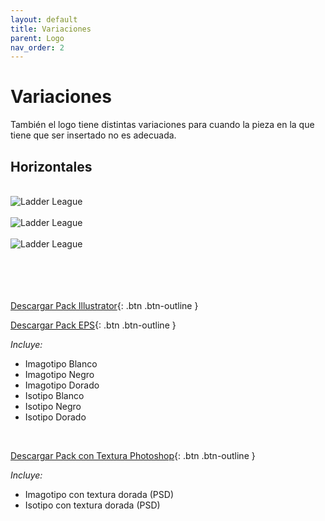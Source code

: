 ```yaml
---
layout: default
title: Variaciones
parent: Logo
nav_order: 2
---
```


# Variaciones

También el logo tiene distintas variaciones para cuando la pieza en la que tiene que ser insertado no es adecuada.

## Horizontales
<br />

<img src="../../../assets/images/logo-horizontal-negro.jpg" alt="Ladder League"/>
<br />
<br />

<img src="../../../assets/images/logo-horizontal-blanco.jpg" alt="Ladder League"/>
<br /><br />

<img src="../../../assets/images/logo-horizontal-dorado.jpg" alt="Ladder League"/>
<br />
<br />
<br />
<br /><br />

[Descargar Pack Illustrator](https://drive.google.com/uc?export=download&id=1m9KBqO5D0bYAR-ctpbIdta8shTv8hLV8){: .btn .btn-outline }

[Descargar Pack EPS](https://drive.google.com/uc?export=download&id=1VJpkc1DvMvpfrFIAhTPGqE_Y3zkE7rRv){: .btn .btn-outline }


*Incluye:*
<ul>
<li>Imagotipo Blanco</li>
<li>Imagotipo Negro</li>
<li>Imagotipo Dorado</li>
<li>Isotipo Blanco</li>
<li>Isotipo Negro</li>
<li>Isotipo Dorado</li>
</ul>
<br>

[Descargar Pack con Textura Photoshop](https://drive.google.com/uc?export=download&id=1O8ZcjkCVzRkREdpIvYYyFGDa9tRXvyCQ){: .btn .btn-outline }

*Incluye:*
<ul>
<li>Imagotipo con textura dorada (PSD)</li>
<li>Isotipo con textura dorada (PSD)</li>
</ul>


